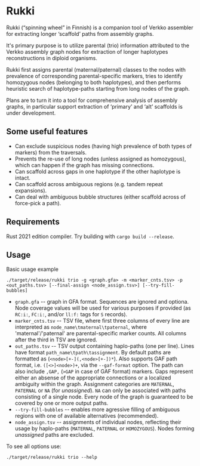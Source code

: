 # Rukki
Rukki (“spinning wheel” in Finnish) is a companion tool of Verkko assembler for extracting longer ‘scaffold’ paths from assembly graphs.

It's primary purpose is to utilize parental (trio) information attributed to the Verkko assembly graph nodes for extraction of longer haplotypes reconstructions in diploid organisms.

Rukki first assigns parental (maternal/paternal) classes to the nodes with prevalence of corresponding parental-specific markers, tries to identify homozygous nodes (belonging to both haplotypes), and then performs heuristic search of haplotype-paths starting from long nodes of the graph.

Plans are to turn it into a tool for comprehensive analysis of assembly graphs, in particular support extraction of ‘primary’ and ‘alt’ scaffolds is under development. 

## Some useful features

* Can exclude suspicious nodes (having high prevalence of both types of markers) from the traversals. 
* Prevents the re-use of long nodes (unless assigned as homozygous), which can happen if the graph has missing connections.
* Can scaffold across gaps in one haplotype if the other haplotype is intact.
* Can scaffold across ambiguous regions (e.g. tandem repeat expansions).
* Can deal with ambiguous bubble structures (either scaffold across of force-pick a path).

## Requirements

Rust 2021 edition compiler.
Try building with `cargo build --release`.

## Usage

Basic usage example
```
./target/release/rukki trio -g <graph.gfa> -m <marker_cnts.tsv> -p <out_paths.tsv> [--final-assign <node_assign.tsv>] [--try-fill-bubbles]
```

* `graph.gfa` -- graph in GFA format. Sequences are ignored and optiona. 
Node coverage values will be used for various purposes if provided (as `RC:i:`, `FC:i:`, and/or `ll:f:` tags for `S` records).
* `marker_cnts.tsv` -- TSV file, where first three columns of every line are interpreted as
`node_name\tmaternal\tpaternal`, where 'maternal'/'paternal' are parental-specific marker counts.
All columns after the third in TSV are ignored.
* `out_paths.tsv` -- TSV output containing haplo-paths (one per line).
Lines have format `path_name\tpath\tassignment`.
By default paths are formatted as (`<node>[+-](,<node>[+-])*`).
Also supports GAF path format, i.e. `([<>]<node>)+`, via the `--gaf-format` option.
The path can also include `,GAP,` (`>GAP` in case of GAF format) markers.
Gaps represent either an absense of the appropriate connections or a localized ambiguity within the graph.
Assignment categories are `MATERNAL`, `PATERNAL` or `NA` (for _unassigned_). 
`NA` can only be associated with paths consisting of a single node.
Every node of the graph is guaranteed to be covered by one or more output paths.
* `--try-fill-bubbles` -- enables more agressive filling of ambiguous regions with one of available alternatives (recommended).
* `node_assign.tsv` -- assignments of individual nodes, reflecting their usage by haplo-paths (`MATERNAL`, `PATERNAL` or `HOMOZYGOUS`). Nodes forming _unassigned_ paths are excluded.

To see all options use:
```
./target/release/rukki trio --help
```
